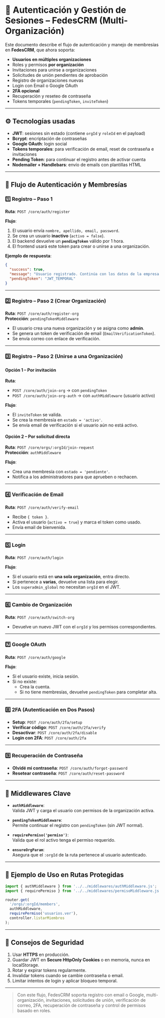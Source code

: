 # 🔑 Autenticación y Gestión de Sesiones – FedesCRM (Multi-Organización)

Este documento describe el flujo de autenticación y manejo de membresías en **FedesCRM**, que ahora soporta:

- **Usuarios en múltiples organizaciones**
- Roles y permisos **por organización**
- Invitaciones para unirse a organizaciones
- Solicitudes de unión pendientes de aprobación
- Registro de organizaciones nuevas
- Login con Email o Google OAuth
- **2FA opcional**
- Recuperación y reseteo de contraseña
- Tokens temporales (`pendingToken`, `inviteToken`)

---

## ⚙️ Tecnologías usadas

- **JWT**: sesiones sin estado (contiene `orgId` y `roleId` en el payload)
- **Bcrypt**: encriptación de contraseñas
- **Google OAuth**: login social
- **Tokens temporales**: para verificación de email, reset de contraseña e invitaciones
- **Pending Token**: para continuar el registro antes de activar cuenta
- **Nodemailer + Handlebars**: envío de emails con plantillas HTML

---

## 🧱 Flujo de Autenticación y Membresías

### 1️⃣ Registro – Paso 1

**Ruta**: `POST /core/auth/register`

**Flujo**:

1. El usuario envía `nombre, apellido, email, password`.
2. Se crea un usuario **inactivo** (`activo = false`).
3. El backend devuelve un **`pendingToken`** válido por 1 hora.
4. El frontend usará este token para crear o unirse a una organización.

**Ejemplo de respuesta**:

```json
{
  "success": true,
  "message": "Usuario registrado. Continúa con los datos de la empresa o únete a una existente.",
  "pendingToken": "JWT_TEMPORAL"
}
```

---

### 2️⃣ Registro – Paso 2 (Crear Organización)

**Ruta**: `POST /core/auth/register-org`  
**Protección**: `pendingTokenMiddleware`

- El usuario crea una nueva organización y se asigna como **admin**.
- Se genera un token de verificación de email (`EmailVerificationToken`).
- Se envía correo con enlace de verificación.

---

### 3️⃣ Registro – Paso 2 (Unirse a una Organización)

#### Opción 1 – Por invitación

**Ruta**:  

- `POST /core/auth/join-org` → con `pendingToken`  
- `POST /core/auth/join-org-auth` → con `authMiddleware` (usuario activo)

**Flujo**:

- El `inviteToken` se valida.
- Se crea la membresía en `estado = 'activo'`.
- Se envía email de verificación si el usuario aún no está activo.

#### Opción 2 – Por solicitud directa

**Ruta**: `POST /core/orgs/:orgId/join-request`  
**Protección**: `authMiddleware`

**Flujo**:

- Crea una membresía con `estado = 'pendiente'`.
- Notifica a los administradores para que aprueben o rechacen.

---

### 4️⃣ Verificación de Email

**Ruta**: `POST /core/auth/verify-email`

- Recibe `{ token }`.
- Activa el usuario (`activo = true`) y marca el token como usado.
- Envía email de bienvenida.

---

### 5️⃣ Login

**Ruta**: `POST /core/auth/login`

**Flujo**:

- Si el usuario está en **una sola organización**, entra directo.
- Si pertenece a **varias**, devuelve una lista para elegir.
- Los `superadmin_global` no necesitan `orgId` en el JWT.

---

### 6️⃣ Cambio de Organización

**Ruta**: `POST /core/auth/switch-org`

- Devuelve un nuevo JWT con el `orgId` y los permisos correspondientes.

---

### 7️⃣ Google OAuth

**Ruta**: `POST /core/auth/google`

**Flujo**:

- Si el usuario existe, inicia sesión.
- Si no existe:
  - Crea la cuenta.
  - Si no tiene membresías, devuelve `pendingToken` para completar alta.

---

### 8️⃣ 2FA (Autenticación en Dos Pasos)

- **Setup**: `POST /core/auth/2fa/setup`
- **Verificar código**: `POST /core/auth/2fa/verify`
- **Desactivar**: `POST /core/auth/2fa/disable`
- **Login con 2FA**: `POST /core/auth/2fa`

---

### 9️⃣ Recuperación de Contraseña

- **Olvidé mi contraseña**: `POST /core/auth/forgot-password`
- **Resetear contraseña**: `POST /core/auth/reset-password`

---

## 🔐 Middlewares Clave

- **`authMiddleware`**:  
  Valida JWT y carga el usuario con permisos de la organización activa.

- **`pendingTokenMiddleware`**:  
  Permite continuar el registro con `pendingToken` (sin JWT normal).

- **`requirePermiso('permiso')`**:  
  Valida que el rol activo tenga el permiso requerido.

- **`ensureOrgParam`**:  
  Asegura que el `:orgId` de la ruta pertenece al usuario autenticado.

---

## 📌 Ejemplo de Uso en Rutas Protegidas

```js
import { authMiddleware } from '../../middlewares/authMiddleware.js';
import { requirePermiso } from '../../middlewares/permisoMiddleware.js';

router.get(
  '/orgs/:orgId/members',
  authMiddleware,
  requirePermiso('usuarios.ver'),
  controller.listarMiembros
);
```

---

## 🎯 Consejos de Seguridad

1. Usar **HTTPS** en producción.
2. Guardar JWT en **Secure HttpOnly Cookies** o en memoria, nunca en localStorage.
3. Rotar y expirar tokens regularmente.
4. Invalidar tokens cuando se cambie contraseña o email.
5. Limitar intentos de login y aplicar bloqueo temporal.

---

> Con este flujo, FedesCRM soporta registro con email o Google, multi-organización, invitaciones, solicitudes de unión, verificación de correo, 2FA, recuperación de contraseña y control de permisos basado en roles.
